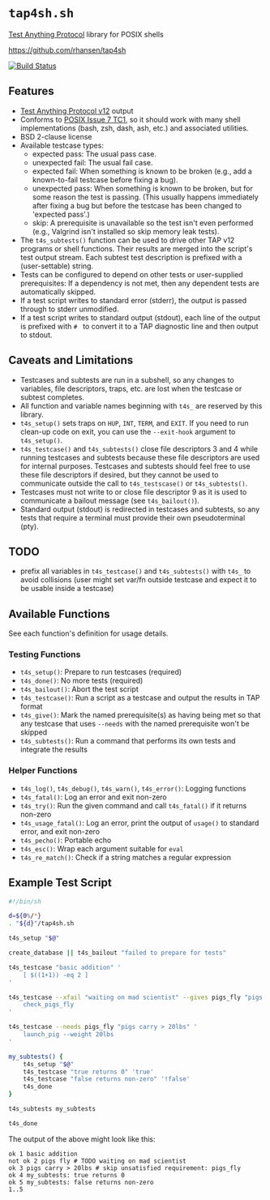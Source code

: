 # `tap4sh.sh`

[Test Anything Protocol](https://testanything.org/) library for POSIX
shells

https://github.com/rhansen/tap4sh

[![Build Status](https://travis-ci.org/rhansen/tap4sh.svg?branch=master)](https://travis-ci.org/rhansen/tap4sh)

## Features

  * [Test Anything Protocol
    v12](http://testanything.org/tap-specification.html) output
  * Conforms to [POSIX Issue 7
    TC1](http://pubs.opengroup.org/onlinepubs/9699919799/), so it
    should work with many shell implementations (bash, zsh, dash, ash,
    etc.) and associated utilities.
  * BSD 2-clause license
  * Available testcase types:
      - expected pass:  The usual pass case.
      - unexpected fail:  The usual fail case.
      - expected fail:  When something is known to be broken (e.g.,
        add a known-to-fail testcase before fixing a bug).
      - unexpected pass:  When something is known to be broken, but
        for some reason the test is passing.  (This usually happens
        immediately after fixing a bug but before the testcase has
        been changed to 'expected pass'.)
      - skip:  A prerequisite is unavailable so the test isn't even
        performed (e.g., Valgrind isn't installed so skip memory leak
        tests).
  * The `t4s_subtests()` function can be used to drive other TAP v12
    programs or shell functions.  Their results are merged into the
    script's test output stream.  Each subtest test description is
    prefixed with a (user-settable) string.
  * Tests can be configured to depend on other tests or user-supplied
    prerequisites:  If a dependency is not met, then any dependent
    tests are automatically skipped.
  * If a test script writes to standard error (stderr), the output is
    passed through to stderr unmodified.
  * If a test script writes to standard output (stdout), each line of
    the output is prefixed with `# ` to convert it to a TAP diagnostic
    line and then output to stdout.

## Caveats and Limitations

  * Testcases and subtests are run in a subshell, so any changes to
    variables, file descriptors, traps, etc. are lost when the
    testcase or subtest completes.
  * All function and variable names beginning with `t4s_` are reserved
    by this library.
  * `t4s_setup()` sets traps on `HUP`, `INT`, `TERM`, and `EXIT`.  If
    you need to run clean-up code on exit, you can use the
    `--exit-hook` argument to `t4s_setup()`.
  * `t4s_testcase()` and `t4s_subtests()` close file descriptors 3 and
    4 while running testcases and subtests because these file
    descriptors are used for internal purposes.  Testcases and
    subtests should feel free to use these file descriptors if
    desired, but they cannot be used to communicate outside the call
    to `t4s_testscase()` or `t4s_subtests()`.
  * Testcases must not write to or close file descriptor 9 as it is
    used to communicate a bailout message (see `t4s_bailout()`).
  * Standard output (stdout) is redirected in testcases and subtests,
    so any tests that require a terminal must provide their own
    pseudoterminal (pty).

## TODO

  * prefix all variables in `t4s_testcase()` and `t4s_subtests()` with
    `t4s_` to avoid collisions (user might set var/fn outside testcase
    and expect it to be usable inside a testcase)

## Available Functions

See each function's definition for usage details.

### Testing Functions

  * `t4s_setup()`:  Prepare to run testcases (required)
  * `t4s_done()`:  No more tests (required)
  * `t4s_bailout()`:  Abort the test script
  * `t4s_testcase()`:  Run a script as a testcase and output the
    results in TAP format
  * `t4s_give()`:  Mark the named prerequisite(s) as having being met
    so that any testcase that uses `--needs` with the named
    prerequisite won't be skipped
  * `t4s_subtests()`:  Run a command that performs its own tests and
    integrate the results

### Helper Functions

  * `t4s_log()`, `t4s_debug()`, `t4s_warn()`, `t4s_error()`:  Logging
    functions
  * `t4s_fatal()`:  Log an error and exit non-zero
  * `t4s_try()`:  Run the given command and call `t4s_fatal()` if it
    returns non-zero
  * `t4s_usage_fatal()`:  Log an error, print the output of `usage()`
    to standard error, and exit non-zero
  * `t4s_pecho()`:  Portable echo
  * `t4s_esc()`:  Wrap each argument suitable for `eval`
  * `t4s_re_match()`:  Check if a string matches a regular expression

## Example Test Script

```sh
#!/bin/sh

d=${0%/*}
. "${d}"/tap4sh.sh

t4s_setup "$@"

create_database || t4s_bailout "failed to prepare for tests"

t4s_testcase "basic addition" '
    [ $((1+1)) -eq 2 ]
'

t4s_testcase --xfail "waiting on mad scientist" --gives pigs_fly "pigs fly" '
    check_pigs_fly
'

t4s_testcase --needs pigs_fly "pigs carry > 20lbs" '
    launch_pig --weight 20lbs
'

my_subtests() {
    t4s_setup "$@"
    t4s_testcase "true returns 0" 'true'
    t4s_testcase "false returns non-zero" '!false'
    t4s_done
}

t4s_subtests my_subtests

t4s_done
```

The output of the above might look like this:

```
ok 1 basic addition
not ok 2 pigs fly # TODO waiting on mad scientist
ok 3 pigs carry > 20lbs # skip unsatisfied requirement: pigs_fly
ok 4 my_subtests: true returns 0
ok 5 my_subtests: false returns non-zero
1..5
```
